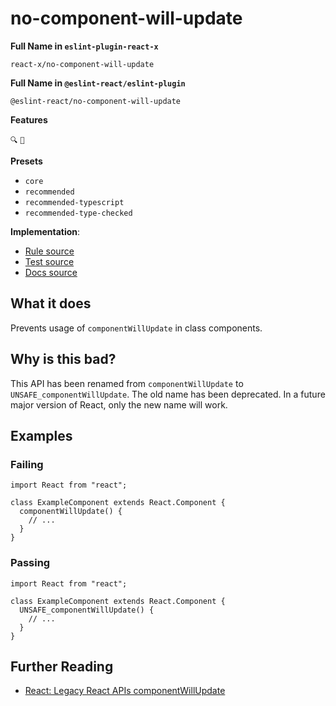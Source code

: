 # no-component-will-update

**Full Name in `eslint-plugin-react-x`**

```plain copy
react-x/no-component-will-update
```

**Full Name in `@eslint-react/eslint-plugin`**

```plain copy
@eslint-react/no-component-will-update
```

**Features**

`🔍` `🔄`

**Presets**

- `core`
- `recommended`
- `recommended-typescript`
- `recommended-type-checked`

**Implementation**:

- [Rule source](https://github.com/Rel1cx/eslint-react/tree/main/packages/plugins/eslint-plugin-react-x/src/rules/no-component-will-update.ts)
- [Test source](https://github.com/Rel1cx/eslint-react/tree/main/packages/plugins/eslint-plugin-react-x/src/rules/no-component-will-update.spec.ts)
- [Docs source](https://github.com/Rel1cx/eslint-react/tree/main/website/pages/docs/rules/no-component-will-update.md)

## What it does

Prevents usage of `componentWillUpdate` in class components.

## Why is this bad?

This API has been renamed from `componentWillUpdate` to `UNSAFE_componentWillUpdate`. The old name has been deprecated. In a future major version of React, only the new name will work.

## Examples

### Failing

```tsx
import React from "react";

class ExampleComponent extends React.Component {
  componentWillUpdate() {
    // ...
  }
}
```

### Passing

```tsx
import React from "react";

class ExampleComponent extends React.Component {
  UNSAFE_componentWillUpdate() {
    // ...
  }
}
```

## Further Reading

- [React: Legacy React APIs componentWillUpdate](https://react.dev/reference/react/Component#componentwillupdate)
